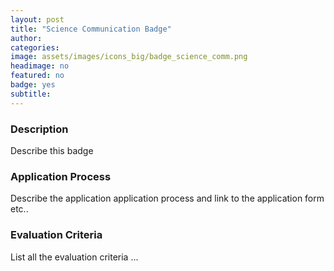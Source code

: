 ```yaml
---
layout: post
title: "Science Communication Badge"
author:
categories:
image: assets/images/icons_big/badge_science_comm.png
headimage: no
featured: no
badge: yes
subtitle:
---
```

<style>
orange {
  color: rgba(254, 200, 89, 1);
  font-weight: bold;
}
</style>

### Description
Describe this badge

### Application Process
Describe the application application process and link to the application form etc..

### Evaluation Criteria
List all the evaluation criteria ...
